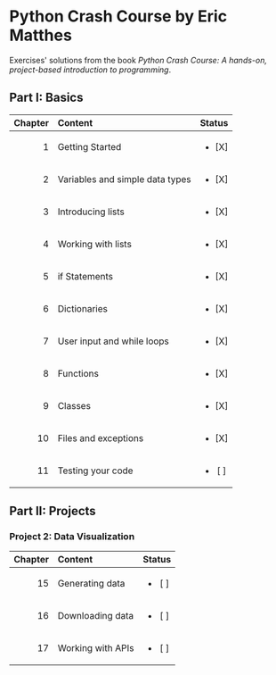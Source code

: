 # Python Crash Course  by Eric Matthes

Exercises' solutions from the book _Python Crash Course: A hands-on, project-based introduction to programming_. 

## Part I: Basics

| Chapter  	|  Content 	                        | Status  	               |
|----------:|:--------------------------------- |:-----------------------: |
| 1        	|  Getting Started 	                | <ul> <li>[X] </li> </ul> |
| 2  	      |  Variables and simple data types 	| <ul> <li>[X] </li> </ul> |
| 3       	|  Introducing lists 	              | <ul> <li>[X] </li> </ul> |
| 4       	|  Working with lists              	| <ul> <li>[X] </li> </ul> |
| 5  	      |  if Statements                  	| <ul> <li>[X] </li> </ul> |
| 6        	|  Dictionaries                    	| <ul> <li>[X] </li> </ul> |
| 7       	|  User input and while loops     	| <ul> <li>[X] </li> </ul> |
| 8       	|  Functions                      	| <ul> <li>[X] </li> </ul> |
| 9       	|  Classes                        	| <ul> <li>[X] </li> </ul> |
| 10      	|  Files and exceptions            	| <ul> <li>[X] </li> </ul> |
| 11      	|  Testing your code               	| <ul> <li>[ ] </li> </ul> |

## Part II: Projects

### Project 2: Data Visualization

| Chapter  	|  Content 	                        | Status  	               |
|----------:|:--------------------------------- |:-----------------------: |
| 15        |  Generating data 	                | <ul> <li>[ ] </li> </ul> |
| 16  	    |  Downloading data               	| <ul> <li>[ ] </li> </ul> |
| 17       	|  Working with APIs 	              | <ul> <li>[ ] </li> </ul> |
